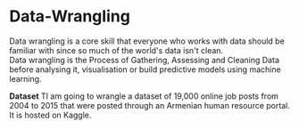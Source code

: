 # Data-Wrangling
Data wrangling is a core skill that everyone who works with data should be familiar with since so much of the world's data isn't clean.</br>
Data wrangling is the Process of Gathering, Assessing and Cleaning Data before analysing it, visualisation or build predictive models using machine learning.

**Dataset**
TI am going to wrangle  a dataset of 19,000 online job posts from 2004 to 2015 that were posted through an Armenian human resource portal. It is hosted on Kaggle.
